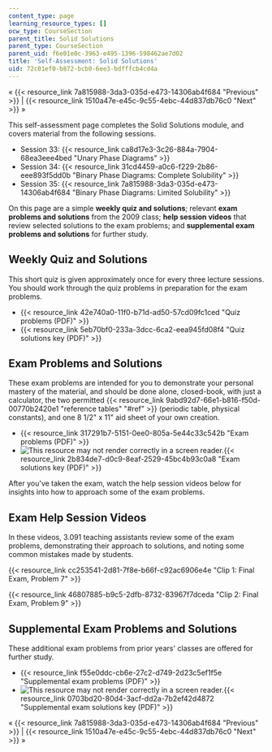 ```yaml
---
content_type: page
learning_resource_types: []
ocw_type: CourseSection
parent_title: Solid Solutions
parent_type: CourseSection
parent_uid: f6e01e0c-3963-e495-1396-598462ae7d02
title: 'Self-Assessment: Solid Solutions'
uid: 72c01ef0-b872-bcb0-6ee3-bdfffcb4cd4a
---
```


« {{< resource_link 7a815988-3da3-035d-e473-14306ab4f684 "Previous" >}} | {{< resource_link 1510a47e-e45c-9c55-4ebc-44d837db76c0 "Next" >}} »

This self-assessment page completes the Solid Solutions module, and covers material from the following sessions.

*   Session 33: {{< resource_link ca8d17e3-3c26-884a-7904-68ea3eee4bed "Unary Phase Diagrams" >}}
*   Session 34: {{< resource_link 31cd4459-a0c6-f229-2b86-eee893f5dd0b "Binary Phase Diagrams: Complete Solubility" >}}
*   Session 35: {{< resource_link 7a815988-3da3-035d-e473-14306ab4f684 "Binary Phase Diagrams: Limited Solubility" >}}

On this page are a simple **weekly quiz and solutions**; relevant **exam problems and solutions** from the 2009 class; **help session videos** that review selected solutions to the exam problems; and **supplemental exam problems and solutions** for further study.

Weekly Quiz and Solutions
-------------------------

This short quiz is given approximately once for every three lecture sessions. You should work through the quiz problems in preparation for the exam problems.

*   {{< resource_link 42e740a0-11f0-b71d-ad50-57cd09fc1ced "Quiz problems (PDF)" >}}
*   {{< resource_link 5eb70bf0-233a-3dcc-6ca2-eea945fd08f4 "Quiz solutions key (PDF)" >}}

Exam Problems and Solutions
---------------------------

These exam problems are intended for you to demonstrate your personal mastery of the material, and should be done alone, closed-book, with just a calculator, the two permitted {{< resource_link 9abd92d7-66e1-b816-f50d-00770b2420e1 "reference tables" "#ref" >}} (periodic table, physical constants), and one 8 1/2" x 11" aid sheet of your own creation.

*   {{< resource_link 317291b7-5151-0ee0-805a-5e44c33c542b "Exam problems (PDF)" >}}
*   ![This resource may not render correctly in a screen reader.](/images/inacessible.gif){{< resource_link 2b834de7-d0c9-8eaf-2529-45bc4b93c0a8 "Exam solutions key (PDF)" >}}

After you've taken the exam, watch the help session videos below for insights into how to approach some of the exam problems.

Exam Help Session Videos
------------------------

In these videos, 3.091 teaching assistants review some of the exam problems, demonstrating their approach to solutions, and noting some common mistakes made by students.

{{< resource_link cc253541-2d81-7f8e-b66f-c92ac6906e4e "Clip 1: Final Exam, Problem 7" >}}

{{< resource_link 46807885-b9c5-2dfb-8732-83967f7dceda "Clip 2: Final Exam, Problem 9" >}}

Supplemental Exam Problems and Solutions
----------------------------------------

These additional exam problems from prior years' classes are offered for further study.

*   {{< resource_link f55e0ddc-cb6e-27c2-d749-2d23c5ef1f5e "Supplemental exam problems (PDF)" >}}
*   ![This resource may not render correctly in a screen reader.](/images/inacessible.gif){{< resource_link 0703bd20-80d4-3acf-dd2a-7b2ef42d4872 "Supplemental exam solutions key (PDF)" >}}

« {{< resource_link 7a815988-3da3-035d-e473-14306ab4f684 "Previous" >}} | {{< resource_link 1510a47e-e45c-9c55-4ebc-44d837db76c0 "Next" >}} »